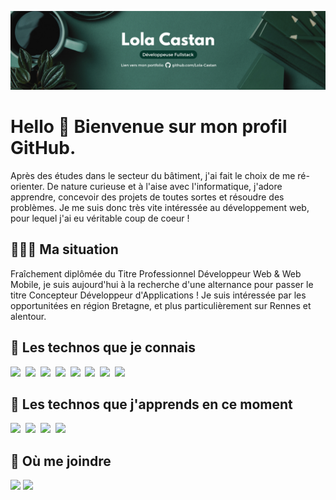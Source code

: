 ![Cover](https://github.com/Lola-Castan/Lola-Castan/blob/main/img/cover.png)

# Hello 👋 Bienvenue sur mon profil GitHub.

Après des études dans le secteur du bâtiment, j'ai fait le choix de me ré-orienter. De nature curieuse et à l'aise avec l'informatique, j'adore apprendre, concevoir des projets de toutes sortes et résoudre des problèmes.
Je me suis donc très vite intéressée au développement web, pour lequel j'ai eu véritable coup de coeur ! 

## 👩🏻‍💻 Ma situation

Fraîchement diplômée du Titre Professionnel Développeur Web & Web Mobile, je suis aujourd'hui à la recherche d'une alternance pour passer le titre Concepteur Développeur d'Applications !
Je suis intéressée par les opportunitées en région Bretagne󠁦󠁲, et plus particulièrement sur Rennes et alentour.

## 🌳 Les technos que je connais

  <img src="https://img.shields.io/badge/HTML-E34F26?style=for-the-badge&logo=html5&logoColor=white" />&nbsp;
  <img src="https://img.shields.io/badge/CSS-1572B6?style=for-the-badge&logo=css3&logoColor=white" />&nbsp;
  <img src="https://img.shields.io/badge/JavaScript-F7DF1E?style=for-the-badge&logo=javascript&logoColor=white" />&nbsp;
  <img src="https://img.shields.io/badge/PHP-777BB4?style=for-the-badge&logo=php&logoColor=white" />&nbsp;
  <img src="https://img.shields.io/badge/laravel-%23FF2D20.svg?style=for-the-badge&logo=laravel&logoColor=white" />&nbsp;
  <img src="https://img.shields.io/badge/Symfony-000000?style=for-the-badge&logo=Symfony&logoColor=white" />&nbsp;
  <img src="https://img.shields.io/badge/GIT-E44C30?style=for-the-badge&logo=git&logoColor=white" />&nbsp;
  <img src="https://img.shields.io/badge/GitHub-100000?style=for-the-badge&logo=github&logoColor=white" />&nbsp;  

  
## 🌱 Les technos que j'apprends en ce moment

  <img src="https://img.shields.io/badge/TypeScript-007ACC?style=for-the-badge&logo=typescript&logoColor=white" />&nbsp;
  <img src="https://img.shields.io/badge/React-20232A?style=for-the-badge&logo=react&logoColor=61DAFB" />&nbsp;
  <img src="https://img.shields.io/badge/Redux-593D88?style=for-the-badge&logo=redux&logoColor=white" />&nbsp;
  <img src="https://img.shields.io/badge/Node.js-339933?style=for-the-badge&logo=nodedotjs&logoColor=white" />&nbsp;

## 💬 Où me joindre

  <a href="mailto:lcastan.pro@gmail.com"><img src="https://img.shields.io/badge/Gmail-EA4335?style=for-the-badge&logo=Gmail&logoColor=white" /></a>
  <a href="https://www.linkedin.com/in/lola-castan/"><img src="https://img.shields.io/badge/LinkedIn-0077B5?style=for-the-badge&logo=linkedin&logoColor=white" /></a>&nbsp;
